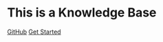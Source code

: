 
# This is a Knowledge Base

[GitHub](https://github.com/Andy-Sebastian/andy-sebastian.github.io)
[Get Started](KnowledgeBase/Markdown.md)

